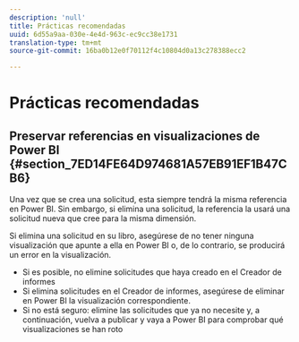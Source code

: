 ```yaml
---
description: 'null'
title: Prácticas recomendadas
uuid: 6d55a9aa-030e-4e4d-963c-ec9cc38e1731
translation-type: tm+mt
source-git-commit: 16ba0b12e0f70112f4c10804d0a13c278388ecc2

---
```



# Prácticas recomendadas

## Preservar referencias en visualizaciones de Power BI {#section_7ED14FE64D974681A57EB91EF1B47CB6}

Una vez que se crea una solicitud, esta siempre tendrá la misma referencia en Power BI. Sin embargo, si elimina una solicitud, la referencia la usará una solicitud nueva que cree para la misma dimensión.

Si elimina una solicitud en su libro, asegúrese de no tener ninguna visualización que apunte a ella en Power BI o, de lo contrario, se producirá un error en la visualización.

* Si es posible, no elimine solicitudes que haya creado en el Creador de informes
* Si elimina solicitudes en el Creador de informes, asegúrese de eliminar en Power BI la visualización correspondiente.
* Si no está seguro: elimine las solicitudes que ya no necesite y, a continuación, vuelva a publicar y vaya a Power BI para comprobar qué visualizaciones se han roto

